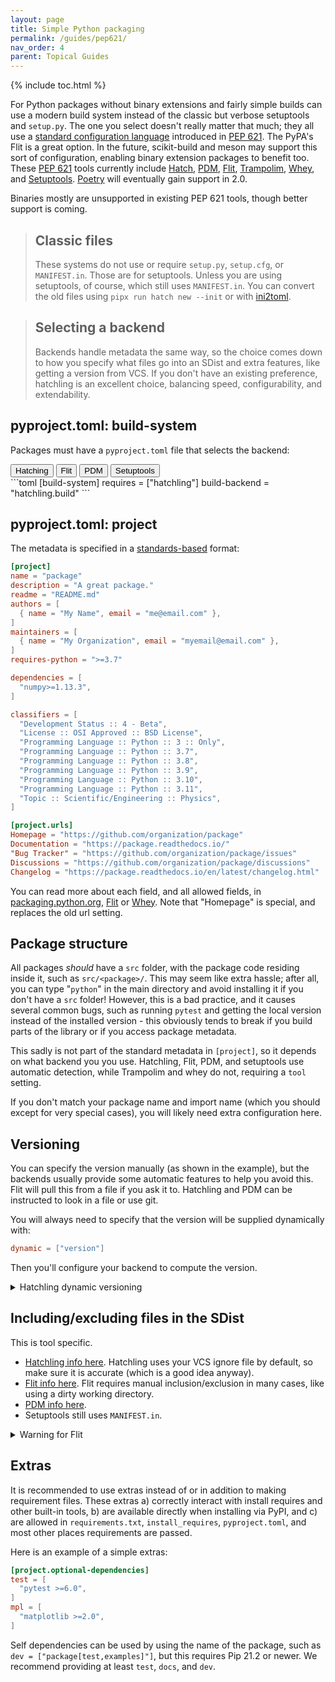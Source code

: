 ```yaml
---
layout: page
title: Simple Python packaging
permalink: /guides/pep621/
nav_order: 4
parent: Topical Guides
---
```


{% include toc.html %}

For Python packages without binary extensions and fairly simple builds can use a
modern build system instead of the classic but verbose setuptools and
`setup.py`. The one you select doesn't really matter that much; they all use a
[standard configuration language][metadata] introduced in [PEP 621][]. The PyPA's Flit is a
great option. In the future, scikit-build and meson may support this sort of
configuration, enabling binary extension packages to benefit too. These [PEP
621][] tools currently include [Hatch][], [PDM][], [Flit][], [Trampolim][],
[Whey][], and [Setuptools][]. [Poetry][] will eventually gain support in 2.0.

Binaries mostly are unsupported in existing PEP 621 tools, though better support
is coming.

> ## Classic files
>
> These systems do not use or require `setup.py`, `setup.cfg`, or
> `MANIFEST.in`. Those are for setuptools. Unless you are using
> setuptools, of course, which still uses `MANIFEST.in`. You
> can convert the old files using `pipx run hatch new --init`
> or with [ini2toml](https://ini2toml.readthedocs.io/en/latest/).

> ## Selecting a backend
>
> Backends handle metadata the same way, so the choice comes down to how you
> specify what files go into an SDist and extra features, like getting a
> version from VCS. If you don't have an existing preference, hatchling is an
> excellent choice, balancing speed, configurability, and extendability.

## pyproject.toml: build-system

Packages must have a `pyproject.toml` file that selects the backend:

<div class="skhep-bar d-flex m-2" style="justify-content:center;">
  <button class="skhep-bar-item hatch-btn btn m-2 btn-purple" onclick="openTab('hatch')">Hatching</button>
  <button class="skhep-bar-item flit-btn btn m-2" onclick="openTab('flit')">Flit</button>
  <button class="skhep-bar-item pdm-btn btn m-2" onclick="openTab('pdm')">PDM</button>
  <button class="skhep-bar-item setuptools-btn btn m-2" onclick="openTab('setuptools')">Setuptools</button>
</div>

<div class="skhep-tab hatch-tab" markdown="1">
```toml
[build-system]
requires = ["hatchling"]
build-backend = "hatchling.build"
```
</div>
<div class="skhep-tab flit-tab" markdown="1" style="display:none;">
```toml
[build-system]
requires = ["flit_core>=3.3"]
build-backend = "flit_core.buildapi"
```
</div>
<div class="skhep-tab pdm-tab" markdown="1" style="display:none;">
```toml
[build-system]
requires = ["pdm-backend"]
build-backend = "pdm.backend"
```
</div>
<div class="skhep-tab setuptools-tab" markdown="1" style="display:none;">
```toml
[build-system]
requires = ["setuptools>=61.0"]
build-backend = "setuptools.build_meta"
```
</div>

## pyproject.toml: project

The metadata is specified in a [standards-based][metadata] format:

```toml
[project]
name = "package"
description = "A great package."
readme = "README.md"
authors = [
  { name = "My Name", email = "me@email.com" },
]
maintainers = [
  { name = "My Organization", email = "myemail@email.com" },
]
requires-python = ">=3.7"

dependencies = [
  "numpy>=1.13.3",
]

classifiers = [
  "Development Status :: 4 - Beta",
  "License :: OSI Approved :: BSD License",
  "Programming Language :: Python :: 3 :: Only",
  "Programming Language :: Python :: 3.7",
  "Programming Language :: Python :: 3.8",
  "Programming Language :: Python :: 3.9",
  "Programming Language :: Python :: 3.10",
  "Programming Language :: Python :: 3.11",
  "Topic :: Scientific/Engineering :: Physics",
]

[project.urls]
Homepage = "https://github.com/organization/package"
Documentation = "https://package.readthedocs.io/"
"Bug Tracker" = "https://github.com/organization/package/issues"
Discussions = "https://github.com/organization/package/discussions"
Changelog = "https://package.readthedocs.io/en/latest/changelog.html"
```

You can read more about each field, and all allowed fields, in [packaging.python.org][metadata],
[Flit](https://flit.readthedocs.io/en/latest/pyproject_toml.html#new-style-metadata)
or [Whey](https://whey.readthedocs.io/en/latest/configuration.html). Note that
"Homepage" is special, and replaces the old url setting.

## Package structure

All packages _should_ have a `src` folder, with the package code residing
inside it, such as `src/<package>/`. This may seem like extra hassle; after
all, you can type "`python`" in the main directory and avoid installing it if
you don't have a `src` folder! However, this is a bad practice, and it causes
several common bugs, such as running `pytest` and getting the local version
instead of the installed version - this obviously tends to break if you build
parts of the library or if you access package metadata.

This sadly is not part of the standard metadata in `[project]`, so it depends
on what backend you you use. Hatchling, Flit, PDM, and setuptools
use automatic detection, while Trampolim and whey do not, requiring a `tool`
setting.

If you don't match your package name and import name (which you should except
for very special cases), you will likely need extra configuration here.

## Versioning

You can specify the version manually (as shown in the example), but the
backends usually provide some automatic features to help you avoid this. Flit
will pull this from a file if you ask it to. Hatchling and PDM can be instructed
to look in a file or use git.

You will always need to specify that the version will be supplied dynamically with:

```toml
dynamic = ["version"]
```

Then you'll configure your backend to compute the version.

<details markdown="1"><summary>Hatchling dynamic versioning</summary>

You can tell hatchling to get the version from VCS. Add `hatch-vcs` to your
`build-backend.requires`, then add the following configuration:

```toml
[tool.hatch]
version.source = "vcs"
build.hooks.vcs.version-file = "src/<package>/version.py"
```

Or you can tell it to look for it in a file (see docs for arbitrary regex's):

```toml
[tool.hatch]
version.path = "src/<package>/__init__.py"
```

(replace `<package>` with the package path).

You should also add these two files:

`.git_archival.txt`:

```text
node: $Format:%H$
node-date: $Format:%cI$
describe-name: $Format:%(describe:tags=true,match=*[0-9]*)$
ref-names: $Format:%D$
```

And `.gitattributes` (or add this line if you are already using this file):

```text
.git_archival.txt  export-subst
```

This will allow git archives (including the ones generated from GitHub) to also
support versioning.

</details>

## Including/excluding files in the SDist

This is tool specific.

- [Hatchling info here](https://hatch.pypa.io/latest/config/build/#file-selection). Hatchling
  uses your VCS ignore file by default, so make sure it is accurate (which is a good idea anyway).
- [Flit info here](https://flit.readthedocs.io/en/latest/pyproject_toml.html#sdist-section). Flit requires manual
  inclusion/exclusion in many cases, like using a dirty working directory.
- [PDM info here](https://pdm.fming.dev/pyproject/tool-pdm/#include-and-exclude-package-files).
- Setuptools still uses `MANIFEST.in`.

<details markdown="1"><summary>Warning for Flit</summary>

Flit will not use VCS (like git) to populate the SDist if you use standard
tooling, even if it can do that using its own tooling. So make sure you list
explicit include/exclude rules, and test the contents:

```bash
# Show SDist contents
tar -tvf dist/*.tar.gz
# Show wheel contents
unzip -l dist/*.whl
```

</details>

## Extras

It is recommended to use extras instead of or in addition to making requirement
files. These extras a) correctly interact with install requires and other
built-in tools, b) are available directly when installing via PyPI, and c) are
allowed in `requirements.txt`, `install_requires`, `pyproject.toml`, and most
other places requirements are passed.

Here is an example of a simple extras:

```toml
[project.optional-dependencies]
test = [
  "pytest >=6.0",
]
mpl = [
  "matplotlib >=2.0",
]
```

Self dependencies can be used by using the name of the package, such as `dev = ["package[test,examples]"]`, but this requires Pip 21.2 or newer. We recommend
providing at least `test`, `docs`, and `dev`.

[flit]: https://flit.readthedocs.io
[poetry]: https://python-poetry.org
[pdm]: https://pdm.fming.dev
[trampolim]: https://github.com/FFY00/trampolim
[whey]: https://whey.readthedocs.io
[hatch]: https://ofek.dev/hatch/latest/
[setuptools]: https://setuptools.readthedocs.io
[pep 621]: https://www.python.org/dev/peps/pep-0621
[metadata]: https://packaging.python.org/en/latest/specifications/core-metadata/

<script src="{{ site.baseurl }}/assets/js/tabs.js"></script>

